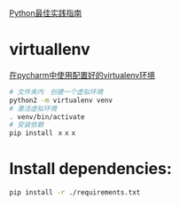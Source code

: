 [Python最佳实践指南](https://pythonguidecn.readthedocs.io/zh/latest/)
# virtuallenv
[在pycharm中使用配置好的virtualenv环境](https://blog.csdn.net/wowocpp/article/details/80786083)
```bash
# 文件夹内　创建一个虚拟环境
python2 -m virtualenv venv
# 激活虚拟环境
. venv/bin/activate
# 安装依赖
pip install ｘｘｘ
```
# Install dependencies:
```bash
pip install -r ./requirements.txt
```

